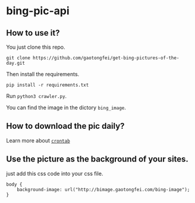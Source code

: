 # bing-pic-api

## How to use it?

You just clone this repo.

`git clone https://github.com/gaotongfei/get-bing-pictures-of-the-day.git`

Then install the requirements.

`pip install -r requirements.txt`

Run `python3 crawler.py`.

You can find the image in the dictory `bing_image`.

## How to download the pic daily?

Learn more about [`crontab`][1]

## Use the picture as the background of your sites.

just add this css code into your css file.

```
body {
    background-image: url("http://bimage.gaotongfei.com/bing-image");
}
```

[1]: http://unixhelp.ed.ac.uk/CGI/man-cgi?crontab+5
